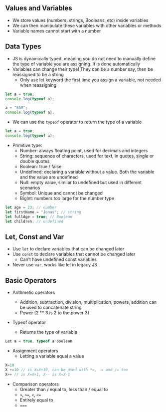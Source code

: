 ## Values and Variables

- We store values (numbers, strings, Booleans, etc) inside variables
- We can then manipulate these variables with other variables or methods
- Variable names cannot start with a number

## Data Types

- JS is dynamically typed, meaning you do not need to manually define the type of variable you are assigning. It is done automatically
- Variables can change their type! They can be a number say, then be reassigned to be a string
  - Only use let keyword the first time you assign a variable, not needed when reassigning

```javascript
let a = true;
console.log(typeof a);

a = "SAM";
console.log(typeof a);
```
- We can use the `typeof` operator to return the type of a variable
```javascript
let a = true;
console.log(typeof a);
```
- Primitive type:
  - Number: always floating point, used for decimals and integers
  - String: sequence of characters, used for text, in quotes, single or double quotes
  - Boolean: true / false
  - Undefined: declaring a variable without a value. Both the variable and the value are undefined
  - Null: empty value, similar to undefined but used in different scenarios
  - Symbol: Unique and cannot be changed
  - BigInt: numbers too large for the number type
```javascript
let age = 23; // number
let firstName = "Jonas"; // string
let fullAge = true; // Boolean
let children; // undefined
```

## Let, Const and Var

- Use `let` to declare variables that can be changed later
- Use `const` to declare variables that cannot be changed later
  - Can’t have undefined const variables
- Never use `var`, works like let in legacy JS

## Basic Operators

- Arithmetic operators
  - Addition, subtraction, division, multiplication, powers, addition can be used to concatenate string
  - Power (2 ** 3 is 2 to the power 3)

- Typeof operator
  - Returns the type of variable 
```javascript
Let a = true, typeof a boolean
```
- Assignment operators
  - Letting a variable equal a value

```javascript
X=10
X +=10 // is X=X+10, can be used with *=, -= and /= too
X++ // is X=X+1, X-- is X=X-1
```
- Comparison operators
  - Greater than / equal to, less than / equal to
  - `>`, `>=`,   `<`, `<=`
  - Entirely equal to
  - `===`

